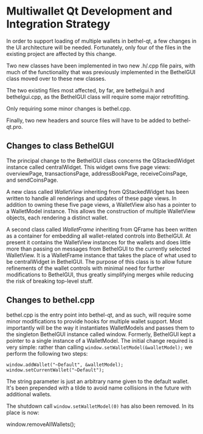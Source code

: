 Multiwallet Qt Development and Integration Strategy
===================================================

In order to support loading of multiple wallets in bethel-qt, a few changes in the UI architecture will be needed.
Fortunately, only four of the files in the existing project are affected by this change.

Two new classes have been implemented in two new .h/.cpp file pairs, with much of the functionality that was previously
implemented in the BethelGUI class moved over to these new classes.

The two existing files most affected, by far, are bethelgui.h and bethelgui.cpp, as the BethelGUI class will require
some major retrofitting.

Only requiring some minor changes is bethel.cpp.

Finally, two new headers and source files will have to be added to bethel-qt.pro.

Changes to class BethelGUI
---------------------------
The principal change to the BethelGUI class concerns the QStackedWidget instance called centralWidget.
This widget owns five page views: overviewPage, transactionsPage, addressBookPage, receiveCoinsPage, and sendCoinsPage.

A new class called *WalletView* inheriting from QStackedWidget has been written to handle all renderings and updates of
these page views. In addition to owning these five page views, a WalletView also has a pointer to a WalletModel instance.
This allows the construction of multiple WalletView objects, each rendering a distinct wallet.

A second class called *WalletFrame* inheriting from QFrame has been written as a container for embedding all wallet-related
controls into BethelGUI. At present it contains the WalletView instances for the wallets and does little more than passing on messages
from BethelGUI to the currently selected WalletView. It is a WalletFrame instance
that takes the place of what used to be centralWidget in BethelGUI. The purpose of this class is to allow future
refinements of the wallet controls with minimal need for further modifications to BethelGUI, thus greatly simplifying
merges while reducing the risk of breaking top-level stuff.

Changes to bethel.cpp
----------------------
bethel.cpp is the entry point into bethel-qt, and as such, will require some minor modifications to provide hooks for
multiple wallet support. Most importantly will be the way it instantiates WalletModels and passes them to the
singleton BethelGUI instance called window. Formerly, BethelGUI kept a pointer to a single instance of a WalletModel.
The initial change required is very simple: rather than calling `window.setWalletModel(&walletModel);` we perform the
following two steps:

	window.addWallet("~Default", &walletModel);
	window.setCurrentWallet("~Default");

The string parameter is just an arbitrary name given to the default wallet. It's been prepended with a tilde to avoid name collisions in the future with additional wallets.

The shutdown call `window.setWalletModel(0)` has also been removed. In its place is now:

window.removeAllWallets();
